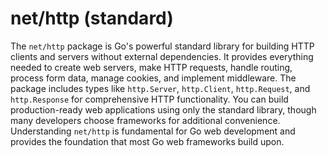 # net/http (standard)

The `net/http` package is Go's powerful standard library for building HTTP clients and servers without external dependencies. It provides everything needed to create web servers, make HTTP requests, handle routing, process form data, manage cookies, and implement middleware. The package includes types like `http.Server`, `http.Client`, `http.Request`, and `http.Response` for comprehensive HTTP functionality. You can build production-ready web applications using only the standard library, though many developers choose frameworks for additional convenience. Understanding `net/http` is fundamental for Go web development and provides the foundation that most Go web frameworks build upon.
